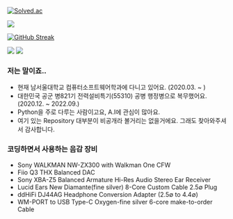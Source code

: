 [![Solved.ac](http://mazassumnida.wtf/api/v2/generate_badge?boj=kimch0612)](https://solved.ac/profile/kimch0612)

<a href="https://opgc.me/#/users/kimch0612" target="_blank"><img src="https://api.opgc.me/githubs/users/kimch0612/tag/?theme=basic" /></a>

[![GitHub Streak](https://streak-stats.demolab.com?user=kimch0612&theme=graywhite&locale=ko&date_format=M%20j%5B%2C%20Y%5D&mode=weekly)](https://git.io/streak-stats)

<img src="https://img.shields.io/badge/Python-00599C?style=flat-square&logo=python&logoColor=White"/> <img src="https://img.shields.io/badge/-FFFF00?style=flat-square&logo=c&logoColor=White"/> 

### 저는 말이죠..
- 현재 남서울대학교 컴퓨터소프트웨어학과에 다니고 있어요. (2020.03. ~ )
- 대한민국 공군 병821기 전력설비특기(55310) 공병 행정병으로 복무했어요. (2020.12. ~ 2022.09.)
- Python을 주로 다루는 사람이고요, A.I에 관심이 많아요.
- 여기 있는 Repository 대부분이 비공개라 볼거리는 없을거에요. 그래도 찾아와주셔서 감사합니다.

### 코딩하면서 사용하는 음감 장비
- Sony WALKMAN NW-ZX300 with Walkman One CFW
- Fiio Q3 THX Balanced DAC
- Sony XBA-Z5 Balanced Armature Hi-Res Audio Stereo Ear Receiver
- Lucid Ears New Diamante(fine silver) 8-Core Custom Cable 2.5∅ Plug
- ddHiFi DJ44AG Headphone Conversion Adapter (2.5∅ to 4.4∅)
- WM-PORT to USB Type-C Oxygen-fine silver 6-core make-to-order Cable
